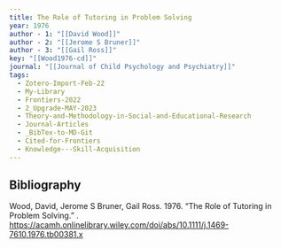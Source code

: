 ```yaml
---
title: The Role of Tutoring in Problem Solving
year: 1976
author - 1: "[[David Wood]]"
author - 2: "[[Jerome S Bruner]]"
author - 3: "[[Gail Ross]]"
key: "[[Wood1976-cd]]"
journal: "[[Journal of Child Psychology and Psychiatry]]"
tags:
  - Zotero-Import-Feb-22
  - My-Library
  - Frontiers-2022
  - 2_Upgrade-MAY-2023
  - Theory-and-Methodology-in-Social-and-Educational-Research
  - Journal-Articles
  - _BibTex-to-MD-Git
  - Cited-for-Frontiers
  - Knowledge---Skill-Acquisition
---
```


## Bibliography
Wood, David, Jerome S Bruner, Gail Ross. 1976. “The Role of Tutoring in Problem Solving.” . https://acamh.onlinelibrary.wiley.com/doi/abs/10.1111/j.1469-7610.1976.tb00381.x
